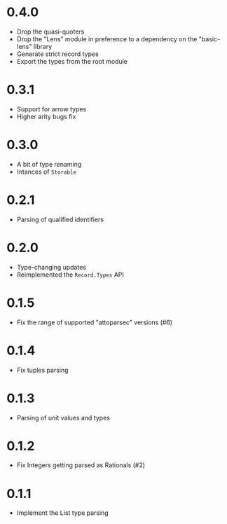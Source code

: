 # 0.4.0
* Drop the quasi-quoters
* Drop the "Lens" module in preference to a dependency on the "basic-lens" library
* Generate strict record types
* Export the types from the root module

# 0.3.1
* Support for arrow types
* Higher arity bugs fix

# 0.3.0
* A bit of type renaming
* Intances of `Storable`

# 0.2.1
* Parsing of qualified identifiers

# 0.2.0
* Type-changing updates
* Reimplemented the `Record.Types` API

# 0.1.5
* Fix the range of supported "attoparsec" versions (#6)

# 0.1.4
* Fix tuples parsing

# 0.1.3
* Parsing of unit values and types

# 0.1.2
* Fix Integers getting parsed as Rationals (#2)

# 0.1.1
* Implement the List type parsing
